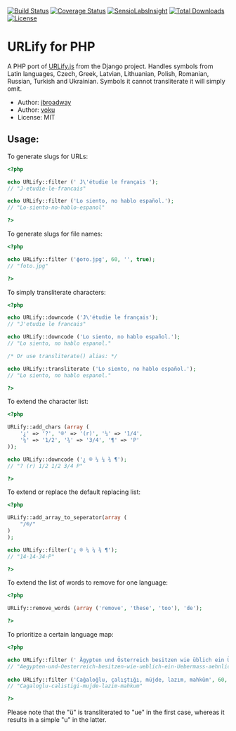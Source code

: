 [![Build Status](https://travis-ci.org/voku/urlify.png?branch=master)](https://travis-ci.org/voku/urlify)
[![Coverage Status](https://coveralls.io/repos/voku/urlify/badge.svg)](https://coveralls.io/r/voku/urlify)
[![SensioLabsInsight](https://insight.sensiolabs.com/projects/741def77-3945-4692-a2da-a4feadfb2928/mini.png)](https://insight.sensiolabs.com/projects/741def77-3945-4692-a2da-a4feadfb2928)
[![Total Downloads](https://poser.pugx.org/voku/urlify/downloads.svg)](https://packagist.org/packages/voku/urlify)
[![License](https://poser.pugx.org/voku/urlify/license.svg)](https://packagist.org/packages/voku/urlify)

# URLify for PHP

A PHP port of [URLify.js](https://github.com/django/django/blob/master/django/contrib/admin/static/admin/js/urlify.js)
from the Django project. Handles symbols from Latin languages, Czech, Greek, Latvian, 
Lithuanian, Polish, Romanian, Russian, Turkish and Ukrainian. Symbols it cannot 
transliterate it will simply omit.

* Author: [jbroadway](http://github.com/jbroadway)
* Author: [voku](http://github.com/voku)
* License: MIT

## Usage:

To generate slugs for URLs:

```php
<?php

echo URLify::filter (' J\'étudie le français ');
// "J-etudie-le-francais"

echo URLify::filter ('Lo siento, no hablo español.');
// "Lo-siento-no-hablo-espanol"

?>
```

To generate slugs for file names:

```php
<?php

echo URLify::filter ('фото.jpg', 60, '', true);
// "foto.jpg"

?>
```


To simply transliterate characters:

```php
<?php

echo URLify::downcode ('J\'étudie le français');
// "J'etudie le francais"

echo URLify::downcode ('Lo siento, no hablo español.');
// "Lo siento, no hablo espanol."

/* Or use transliterate() alias: */

echo URLify::transliterate ('Lo siento, no hablo español.');
// "Lo siento, no hablo espanol."

?>
```

To extend the character list:

```php
<?php

URLify::add_chars (array (
	'¿' => '?', '®' => '(r)', '¼' => '1/4',
	'¼' => '1/2', '¾' => '3/4', '¶' => 'P'
));

echo URLify::downcode ('¿ ® ¼ ¼ ¾ ¶');
// "? (r) 1/2 1/2 3/4 P"

?>
```

To extend or replace the default replacing list:

```php
<?php

URLify::add_array_to_seperator(array (
	"/®/"
)
);

echo URLify::filter('¿ ® ¼ ¼ ¾ ¶');
// "14-14-34-P"

?>
```

To extend the list of words to remove for one language:

```php
<?php

URLify::remove_words (array ('remove', 'these', 'too'), 'de');

?>
```

To prioritize a certain language map:

```php
<?php

echo URLify::filter (' Ägypten und Österreich besitzen wie üblich ein Übermaß an ähnlich öligen Attachés ', 60, 'de');
// "Aegypten-und-Oesterreich-besitzen-wie-ueblich-ein-Uebermass-aehnlich-oeligen-Attaches"
   
echo URLify::filter ('Cağaloğlu, çalıştığı, müjde, lazım, mahkûm', 60, 'tr');
// "Cagaloglu-calistigi-mujde-lazim-mahkum"

?>
```
Please note that the "ü" is transliterated to "ue" in the first case, whereas it results in a simple "u" in the latter.
